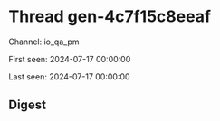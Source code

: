 # Thread gen-4c7f15c8eeaf
Channel: io_qa_pm

First seen: 2024-07-17 00:00:00

Last seen: 2024-07-17 00:00:00

## Digest


